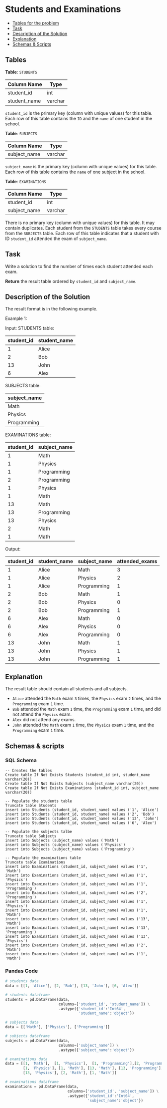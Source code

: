 # Students and Examinations

- [Tables for the problem](#tables)
- [Task](#task)
- [Description of the Solution](#description-of-the-solution)
- [Explanation](#explanation)
- [Schemas & Scripts](#schemas--scripts)

## Tables 

**Table**: `STUDENTS`

| Column Name  | Type    |
|--------------|---------|
| student_id   | int     |
| student_name | varchar |

`student_id` is the primary key (column with unique values) for this table.
Each row of this table contains the `ID` and the `name` of one student in the school.

**Table**: `SUBJECTS`

| Column Name  | Type    |
|--------------|---------|
| subject_name | varchar |

`subject_name` is the primary key (column with unique values) for this table.
Each row of this table contains the `name` of one subject in the school.

**Table**: `EXAMINATIONS`

| Column Name  | Type    |
|--------------|---------|
| student_id   | int     |
| subject_name | varchar |

There is no primary key (column with unique values) for this table. It may contain duplicates.
Each student from the `STUDENTS` table takes every course from the `SUBJECTS` table.
Each row of this table indicates that a student with ID `student_id` attended the exam of `subject_name`.

## Task

Write a solution to find the number of times each student attended each exam.

**Return** the result table ordered by `student_id` and `subject_name`.

## Description of the Solution ##

The result format is in the following example.

Example 1:

Input: 
STUDENTS table:

| student_id | student_name |
|------------|--------------|
| 1          | Alice        |
| 2          | Bob          |
| 13         | John         |
| 6          | Alex         |

SUBJECTS table:

| subject_name |
|--------------|
| Math         |
| Physics      |
| Programming  |

EXAMINATIONS table:

| student_id | subject_name |
|------------|--------------|
| 1          | Math         |
| 1          | Physics      |
| 1          | Programming  |
| 2          | Programming  |
| 1          | Physics      |
| 1          | Math         |
| 13         | Math         |
| 13         | Programming  |
| 13         | Physics      |
| 2          | Math         |
| 1          | Math         |

Output: 

| student_id | student_name | subject_name | attended_exams |
|------------|--------------|--------------|----------------|
| 1          | Alice        | Math         | 3              |
| 1          | Alice        | Physics      | 2              |
| 1          | Alice        | Programming  | 1              |
| 2          | Bob          | Math         | 1              |
| 2          | Bob          | Physics      | 0              |
| 2          | Bob          | Programming  | 1              |
| 6          | Alex         | Math         | 0              |
| 6          | Alex         | Physics      | 0              |
| 6          | Alex         | Programming  | 0              |
| 13         | John         | Math         | 1              |
| 13         | John         | Physics      | 1              |
| 13         | John         | Programming  | 1              |

## Explanation ##

The result table should contain all students and all subjects.
- `Alice` attended the `Math` exam `3` times, the `Physics` exam `2` times, and the `Programming` exam `1` time.
- `Bob` attended the `Math` exam `1` time, the `Programming` exam `1` time, and did not attend the `Physics` exam.
- `Alex` did not attend any exams.
- `John` attended the `Math` exam `1` time, the `Physics` exam `1` time, and the `Programming` exam `1` time.

## Schemas & scripts

### SQL Schema

```genericsql
-- Creates the tables
Create table If Not Exists Students (student_id int, student_name varchar(20))
Create table If Not Exists Subjects (subject_name varchar(20))
Create table If Not Exists Examinations (student_id int, subject_name varchar(20))
    
-- Populate the students table
Truncate table Students
insert into Students (student_id, student_name) values ('1', 'Alice')
insert into Students (student_id, student_name) values ('2', 'Bob')
insert into Students (student_id, student_name) values ('13', 'John')
insert into Students (student_id, student_name) values ('6', 'Alex')
    
-- Populate the subjects talbe
Truncate table Subjects
insert into Subjects (subject_name) values ('Math')
insert into Subjects (subject_name) values ('Physics')
insert into Subjects (subject_name) values ('Programming')
    
-- Populate the examinations table
Truncate table Examinations
insert into Examinations (student_id, subject_name) values ('1', 'Math')
insert into Examinations (student_id, subject_name) values ('1', 'Physics')
insert into Examinations (student_id, subject_name) values ('1', 'Programming')
insert into Examinations (student_id, subject_name) values ('2', 'Programming')
insert into Examinations (student_id, subject_name) values ('1', 'Physics')
insert into Examinations (student_id, subject_name) values ('1', 'Math')
insert into Examinations (student_id, subject_name) values ('13', 'Math')
insert into Examinations (student_id, subject_name) values ('13', 'Programming')
insert into Examinations (student_id, subject_name) values ('13', 'Physics')
insert into Examinations (student_id, subject_name) values ('2', 'Math')
insert into Examinations (student_id, subject_name) values ('1', 'Math')
```

### Pandas Code

```python
# students data
data = [[1, 'Alice'], [2, 'Bob'], [13, 'John'], [6, 'Alex']]

# students dataframe
students = pd.DataFrame(data, 
                        columns=['student_id', 'student_name']) \
                        .astype({'student_id':'Int64', 
                                 'student_name':'object'})

# subjects data
data = [['Math'], ['Physics'], ['Programming']]

# subjects dataframe
subjects = pd.DataFrame(data, 
                        columns=['subject_name']) \
                        .astype({'subject_name':'object'})

# examinations data
data = [[1, 'Math'],  [1, 'Physics'],  [1, 'Programming'],[2, 'Programming'], 
        [1, 'Physics'], [1, 'Math'], [13, 'Math'], [13, 'Programming'], 
        [13, 'Physics'], [2, 'Math'], [1, 'Math']]

# examinations dataframe
examinations = pd.DataFrame(data, 
                            columns=['student_id', 'subject_name']) \
                            .astype({'student_id':'Int64', 
                                     'subject_name':'object'})
```